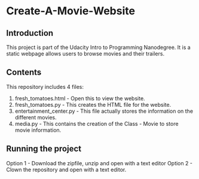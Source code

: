 # Create-A-Movie-Website
## Introduction
This project is part of the Udacity Intro to Programming Nanodegree. It is a static webpage allows users to browse movies and their trailers. 

## Contents
This repository includes 4 files:
1. fresh_tomatoes.html - Open this to view the website.
2. fresh_tomatoes.py - This creates the HTML file for the website.
3. entertainment_center.py - This file actually stores the information on the different movies.
4. media.py - This contains the creation of the Class - Movie to store movie information.

## Running the project
Option 1 - Download the zipfile, unzip and open with a text editor
Option 2 - Clown the repository and open with a text editor.


